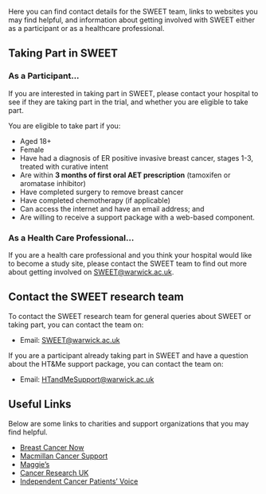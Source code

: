Here you can find contact details for the SWEET team, links to websites you may find helpful, and information about getting involved with SWEET either as a participant or as a healthcare professional.

## Taking Part in SWEET

### As a Participant...

If you are interested in taking part in SWEET, please contact your hospital to see if they are taking part in the trial, and whether you are eligible to take part.

You are eligible to take part if you:

- Aged 18+
- Female
- Have had a diagnosis of ER positive invasive breast cancer, stages 1-3, treated with curative intent
- Are within <b>3 months of first oral AET prescription</b> (tamoxifen or aromatase inhibitor)
- Have completed surgery to remove breast cancer
- Have completed chemotherapy (if applicable)
- Can access the internet and have an email address; and
- Are willing to receive a support package with a web-based component.

### As a Health Care Professional...

If you are a health care professional and you think your hospital would like to become a study site, please contact the SWEET team to find out more about getting involved on [SWEET@warwick.ac.uk](mailto:SWEET@warwick.ac.uk).


## Contact the SWEET research team

To contact the SWEET research team for general queries about SWEET or taking part, you can contact the team on:

- Email: [SWEET@warwick.ac.uk ](mailto:SWEET@warwick.ac.uk)

If you are a participant already taking part in SWEET and have a question about the HT&Me support package, you can contact the team on:

- Email: [HTandMeSupport@warwick.ac.uk](mailto:HTandMeSupport@warwick.ac.uk)

<!-- ## Follow us on Twitter

Follow us on Twitter and keep up to date with all the latest news related to the SWEET research programme!

- [Link to Twitter page (when created)](#) -->

## Useful Links

Below are some links to charities and support organizations that you may find helpful.

- [Breast Cancer Now](https://breastcancernow.org/)
- [Macmillan Cancer Support](https://www.macmillan.org.uk/)
- [Maggie’s](https://www.maggies.org/)
- [Cancer Research UK](https://www.cancerresearchuk.org/)
- [Independent Cancer Patients’ Voice](https://www.independentcancerpatientsvoice.org.uk/)

